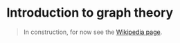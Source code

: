 # Introduction to graph theory

> In construction, for now see the [Wikipedia page](https://en.wikipedia.org/wiki/Graph_theory).